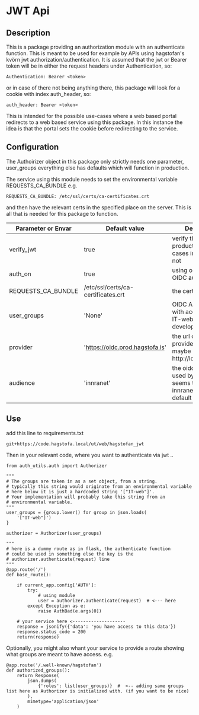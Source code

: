# JWT Api

## Description

This is a package providing an authorization module with an authenticate function.
This is meant to be used for example by APIs using hagstofan's kvörn jwt authorization/authentication.
It is assumed that the jwt or Bearer token will be in either the request headers under
Authentication, so:
```
Authentication: Bearer <token>
```
or in case of there not being anything there, this package will look for a cookie with
index auth_header, so:
```
auth_header: Bearer <token>
```
This is intended for the possible use-cases where a web based portal redirects to a web based service
using this package. In this instance the idea is that the portal sets the cookie before redirecting to the
service.

## Configuration

The Authoirizer object in this package only strictly needs one parameter, user_groups
everything else has defaults which will function in production.

The service using this module needs to set the environmental variable REQUESTS_CA_BUNDLE
e.g.
```
REQUESTS_CA_BUNDLE: /etc/ssl/certs/ca-certificates.crt
```
and then have the relevant certs in the specified place on the server.
This is all that is needed for this package to function.


| Parameter or Envar     | Default value                      | Description                                                                    | neccesary |
|------------------------|------------------------------------|--------------------------------------------------------------------------------|-----------|
| verify_jwt             | true                               | verify the jwt in production, in some cases in dev, maybe not                  |     no    |
| auth_on                | true                               | using our internal OIDC auth ?                                                 |     no    |
| REQUESTS_CA_BUNDLE     | /etc/ssl/certs/ca-certificates.crt | the certificates                                                               |    yes    |
| user_groups            | 'None'                             | OIDC AD usergroup with access (set to IT-web for development only)             |    yes    |
| provider          	 | 'https://oidc.prod.hagstofa.is'    | the url of the OIDC provider, for dev e.g. maybe http://localhost:8080         |     no    |
| audience               | 'innranet'                         | the oidc audience used by kvörn seems to be innranet, so use default           |     no    |


## Use
add this line to requirements.txt
```
git+https://code.hagstofa.local/ut/web/hagstofan_jwt
```
Then in your relevant code, where you want to authenticate via jwt ..
```
from auth_utils.auth import Authorizer

"""
# The groups are taken in as a set object, from a string.
# typically this string would originate from an environmental variable
# here below it is just a hardcoded string '["IT-web"]'.
# Your implementation will probably take this string from an
# environmental variable.
"""
user_groups = {group.lower() for group in json.loads(
    '["IT-web"]')
}

authorizer = Authorizer(user_groups)

"""
# here is a dummy route as in flask, the authenticate function
# could be used in something else the key is the
# authorizer.authenticate(request) line
"""
@app.route('/')
def base_route():

    if current_app.config['AUTH']:
        try:
            # using module
            user = authorizer.authenticate(request)  # <--- here
        except Exception as e:
            raise AuthBad(e.args[0])

    # your service here <--------------------
    response = jsonify({'data': 'you have access to this data'})
    response.status_code = 200
    return(response)

```
Optionally, you might also whant your service to provide a route showing what groups are meant to have access.
e.g.
```
@app.route('/.well-known/hagstofan')
def authorized_groups():
    return Response(
        json.dumps(
            {'roles': list(user_groups)}  #  <-- adding same groups list here as Authorizer is initialized with. (if you want to be nice)
        ),
        mimetype='application/json'
    )
```